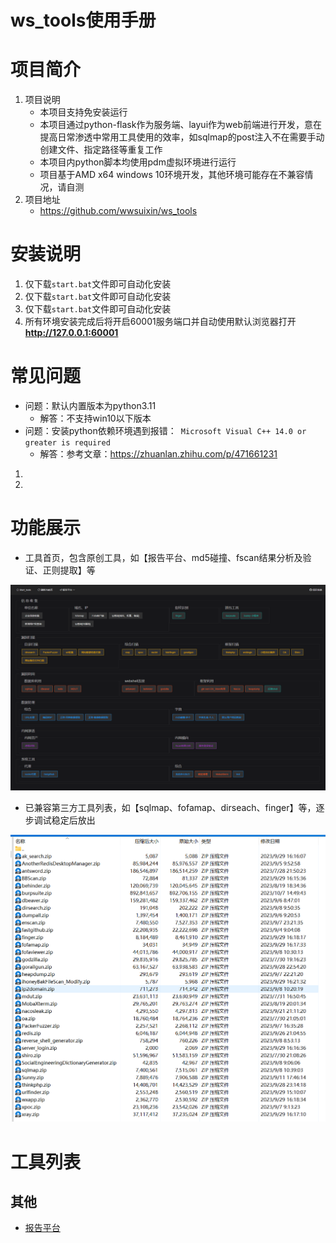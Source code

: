 # ws\_tools使用手册
# 项目简介
1.  项目说明
    -   本项目支持免安装运行
    -   本项目通过python-flask作为服务端、layui作为web前端进行开发，意在提高日常渗透中常用工具使用的效率，如sqlmap的post注入不在需要手动创建文件、指定路径等重复工作
    -   本项目内python脚本均使用pdm虚拟环境进行运行
    -   项目基于AMD x64 windows 10环境开发，其他环境可能存在不兼容情况，请自测
2.  项目地址
    -  https://github.com/wwsuixin/ws_tools

# 安装说明

1. 仅下载`start.bat`文件即可自动化安装
1. 仅下载`start.bat`文件即可自动化安装
1. 仅下载`start.bat`文件即可自动化安装
2. 所有环境安装完成后将开启60001服务端口并自动使用默认浏览器打开**http://127.0.0.1:60001**

# 常见问题
- 问题：默认内置版本为python3.11
	- 解答：不支持win10以下版本
- 问题：安装python依赖环境遇到报错：` Microsoft Visual C++ 14.0 or greater is required`
	- 解答：参考文章：https://zhuanlan.zhihu.com/p/471661231
1. 
2. 

# 功能展示

-   工具首页，包含原创工具，如【报告平台、md5碰撞、fscan结果分析及验证、正则提取】等

![](<image/readme/192.168.234.143_60001_ (1)_LTh5Ggtr7X.png>)

-   已兼容第三方工具列表，如【sqlmap、fofamap、dirseach、finger】等，逐步调试稳定后放出

![](image/readme/image_yELi1GTXaC.png)


# 工具列表

## 其他
- [报告平台](image/报告平台.md)
